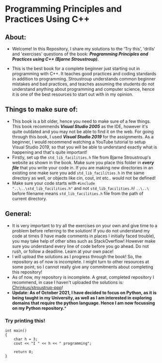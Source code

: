 # Programming Principles and Practices Using C++ 
## About:
- Welcome! In this Repository, I share my solutions to the 'Try this', 'drills' and 'exercises' questions of the book: ***Programming Principles and Practices using C++ (Bjarne Stroustroup).***

- This is the best book for a complete beginner just starting out in programming with C++. It teaches good practices and coding standards in addition to programming. Stroustroup understands common beginner mistakes and bad practices, and teaches assuming the students do not understand anything about programming and computer science, hence it is one of the best resources to start out with in my opinion.

## Things to make sure of:
- This book is a bit older, hence you need to make sure of a few things. This book recommends ***Visual Studio 2005*** as the IDE, however it's quite outdated and you may not be able to find it on the web. For going through this book, I used ***Visual Studio 2019*** for the assignments. As a beginner, I would recommend watching a YouTube tutorial to setup Visual Studio 2019, so that you will be able to understand exactly what is happening and that's quite important!
- Firstly, set up the `std_lib_facilities.h` file from Bjarne Stroustroup's website as shown in the book. Make sure you place this folder in ***every file*** that you write your code in. If you are making new directories in an existing one make sure you add `std_lib_facilities.h` in the same directory as well, or objects like cin, cout, int etc.. would not be defined!
- Make sure your code starts with `#include "..\..\std_lib_facilities.h"` and not `std_lib_facilities.h`! `..\..\` before filename means `std_lib_facilities.h` file from the path of current directory. 

## General:
- It is very important to try all the exercises on your own and give time to a problem before referring to the solution! If you do not understand my code at times (I have made comments in places I initially faced trouble), you may take help of other sites such as StackOverflow! However make sure you understand every line of code before you go ahead. Do not rush, or follow a deadline. Learn at your own pace!
- I will upload the solutions as I progress through the book! So, the repository as of now is incomplete. I might turn to other resources at some point, so I cannot really give any commitments about completing this repository!
- As of now, my repository is incomplete. A great, completed repository I recommend, in case I haven't uploaded the solutions is: [Chrinkus/stroustrup-ppp](https://github.com/Chrinkus/stroustrup-ppp)!
- **Update: As of October 2021, I have decided to focus on Python, as it is being taught in my University, as well as I am interested in exploring domains that require the python language. Hence I am now focussing on my Python repository.***

### Try printing this!
```
int main()
{
	char h = 3;
	cout << "I " << h << " programming";

	return 0;
}

```
